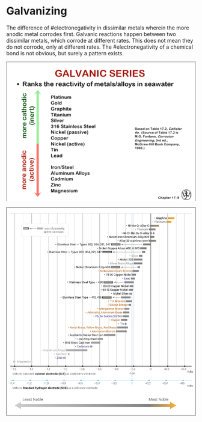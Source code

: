 # Galvanizing

The difference of #electronegativity in dissimilar metals wherein the more anodic metal corrodes first. Galvanic reactions happen between two dissimilar metals, which corrode at different rates. This does not mean they do not corrode, only at different rates. The #electronegativity of a chemical bond is not obvious, but surely a pattern exists.

![](../../../attachments/engr-743-001-damage-and-fracture/./galvanic_series_210423_122740_EST.png)

![](../../../attachments/engr-743-001-damage-and-fracture/./galvanic_series_expanded_210423_130950_EST.png)